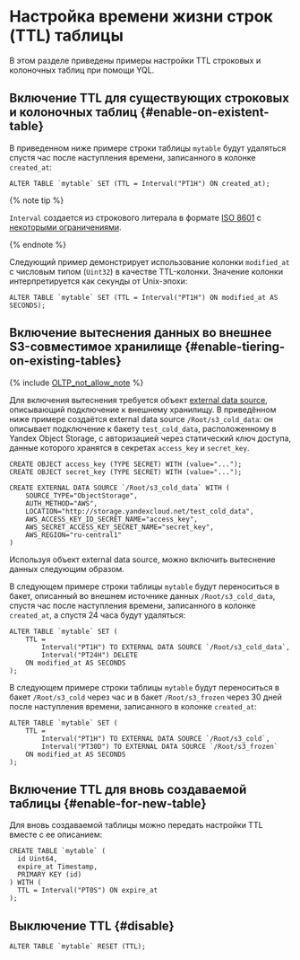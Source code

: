# Настройка времени жизни строк (TTL) таблицы

В этом разделе приведены примеры настройки TTL строковых и колоночных таблиц при помощи YQL.

## Включение TTL для существующих строковых и колоночных таблиц {#enable-on-existent-table}

В приведенном ниже примере строки таблицы `mytable` будут удаляться спустя час после наступления времени, записанного в колонке `created_at`:

```yql
ALTER TABLE `mytable` SET (TTL = Interval("PT1H") ON created_at);
```

{% note tip %}

`Interval` создается из строкового литерала в формате [ISO 8601](https://en.wikipedia.org/wiki/ISO_8601) с [некоторыми ограничениями](../builtins/basic#data-type-literals).

{% endnote %}

Следующий пример демонстрирует использование колонки `modified_at` с числовым типом (`Uint32`) в качестве TTL-колонки. Значение колонки интерпретируется как секунды от Unix-эпохи:

```yql
ALTER TABLE `mytable` SET (TTL = Interval("PT1H") ON modified_at AS SECONDS);
```

## Включение вытеснения данных во внешнее S3-совместимое хранилище {#enable-tiering-on-existing-tables}

{% include [OLTP_not_allow_note](../../../_includes/not_allow_for_oltp_note.md) %}

Для включения вытеснения требуется объект [external data source](../../../concepts/datamodel/external_data_source.md), описывающий подключение к внешнему хранилищу.
В приведённом ниже примере создаётся external data source `/Root/s3_cold_data`: он описывает подключение к бакету `test_cold_data`, расположенному в Yandex Object Storage, с авторизацией через статический ключ доступа, данные которого хранятся в секретах `access_key` и `secret_key`.

```yql
CREATE OBJECT access_key (TYPE SECRET) WITH (value="...");
CREATE OBJECT secret_key (TYPE SECRET) WITH (value="...");

CREATE EXTERNAL DATA SOURCE `/Root/s3_cold_data` WITH (
    SOURCE_TYPE="ObjectStorage",
    AUTH_METHOD="AWS",
    LOCATION="http://storage.yandexcloud.net/test_cold_data",
    AWS_ACCESS_KEY_ID_SECRET_NAME="access_key",
    AWS_SECRET_ACCESS_KEY_SECRET_NAME="secret_key",
    AWS_REGION="ru-central1"
)
```

Используя объект external data source, можно включить вытеснение данных следующим образом.

В следующем примере строки таблицы `mytable` будут переноситься в бакет, описанный во внешнем источнике данных `/Root/s3_cold_data`, спустя час после наступления времени, записанного в колонке `created_at`, а спустя 24 часа будут удаляться:

```yql
ALTER TABLE `mytable` SET (
    TTL =
        Interval("PT1H") TO EXTERNAL DATA SOURCE `/Root/s3_cold_data`,
        Interval("PT24H") DELETE
    ON modified_at AS SECONDS
);
```

В следующем примере строки таблицы `mytable` будут переноситься в бакет `/Root/s3_cold` через час и в бакет `/Root/s3_frozen` через 30 дней после наступления времени, записанного в колонке `created_at`:

```yql
ALTER TABLE `mytable` SET (
    TTL =
        Interval("PT1H") TO EXTERNAL DATA SOURCE `/Root/s3_cold`,
        Interval("PT30D") TO EXTERNAL DATA SOURCE `/Root/s3_frozen`
    ON modified_at AS SECONDS
);
```

## Включение TTL для вновь создаваемой таблицы {#enable-for-new-table}

Для вновь создаваемой таблицы можно передать настройки TTL вместе с ее описанием:

```yql
CREATE TABLE `mytable` (
  id Uint64,
  expire_at Timestamp,
  PRIMARY KEY (id)
) WITH (
  TTL = Interval("PT0S") ON expire_at
);
```

## Выключение TTL {#disable}

```yql
ALTER TABLE `mytable` RESET (TTL);
```

